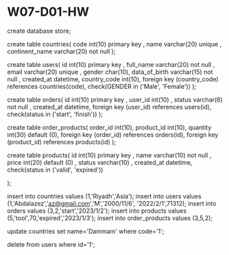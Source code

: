 # W07-D01-HW

create database store;

create table countries(
    code int(10) primary key ,
    name varchar(20) unique ,
    continent_name varchar(20) not null
);

create table users(
    id int(10) primary key ,
    full_name varchar(20) not null ,
    email varchar(20) unique ,
    gender char(10),
    data_of_birth varchar(15) not null ,
    created_at datetime,
    country_code int(10),
    foreign key (country_code) references countries(code),
    check(GENDER in ('Male', 'Female'))
);

create table orders(
    id int(10) primary key ,
    user_id int(10) ,
    status varchar(6) not null ,
    created_at datetime,
    foreign key (user_id) references users(id),
    check(status in ('start', 'finish'))
);

create table order_products(
    order_id int(10),
    product_id int(10),
    quantity int(30) default (0),
    foreign key (order_id) references orders(id),
    foreign key (product_id) references products(id)
);

create table products(
    id int(10) primary key ,
    name varchar(10) not null ,
    price int(20) default (0) ,
    status  varchar(10) ,
    created_at datetime,
        check(status in ('valid', 'expired'))

);

insert  into countries values  (1,'Riyadh','Asia');
insert  into users  values  (1,'Abdalazez','az@gmail.com','M','2000/11/6', '2022/2/1',71312);
insert  into orders  values  (3,2,'start','2023/1/2');
insert  into products  values  (5,'tool',70,'expired','2023/1/3');
insert  into order_products  values  (3,5,2);

update  countries set  name='Dammam' where code='1';

delete from  users where id='1';





